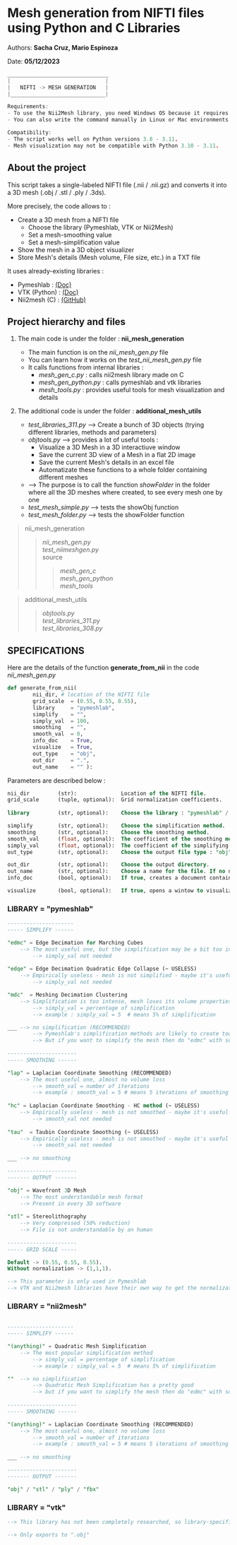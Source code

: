 # Mesh generation from NIFTI files using Python and C Libraries

Authors: **Sacha Cruz, Mario Espinoza**

Date: **05/12/2023**
```c
________________________________
|                              |
|   NIFTI -> MESH GENERATION   |
|______________________________|

Requirements:
- To use the Nii2Mesh library, you need Windows OS because it requires Command Prompt.
- You can also write the command manually in Linux or Mac environments. (See the nii2mesh section)

Compatibility:
- The script works well on Python versions 3.8 - 3.11.
- Mesh visualization may not be compatible with Python 3.10 - 3.11.
```

## About the project

This script takes a single-labeled NIFTI file (.nii / .nii.gz) and converts it into a 3D mesh (.obj / .stl / .ply / .3ds). 

More precisely, the code allows to :
* Create a 3D mesh from a NIFTI file
    * Choose the library (Pymeshlab, VTK or Nii2Mesh)
    * Set a mesh-smoothing value 
    * Set a mesh-simplification value
* Show the mesh in a 3D object visualizer
* Store Mesh's details (Mesh volume, File size, etc.) in a TXT file


It uses already-existing libraries :
- Pymeshlab : [(Doc)](myLib/README.md)
- VTK (Python) : [(Doc)](myLib/README.md)
- Nii2mesh (C) : [(GitHub)](myLib/README.md)

## Project hierarchy and files

1. The main code is under the folder : **nii_mesh_generation** 
    * The main function is on the _*nii_mesh_gen.py*_ file
    * You can learn how it works on the _*test_nii_mesh_gen.py*_ file
    * It calls functions from internal libraries :
        * *mesh_gen_c.py* : calls nii2mesh library made on C
        * *mesh_gen_python.py* : calls pymeshlab and vtk libraries
        * *mesh_tools.py* : provides useful tools for mesh visualization and details

2. The additional code is under the folder : **additional_mesh_utils** 
    * _*test_libraries_311.py*_ --> Create a bunch of 3D objects (trying different libraries, methods and parameters)
    * _*objtools.py*_ --> provides a lot of useful tools :
        * Visualize a 3D Mesh in a 3D interactiuve window
        * Save the current 3D view of a Mesh in a flat 2D image
        * Save the current Mesh's details in an excel file
        * Automatizate these functions to a whole folder containing different meshes
    * --> The purpose is to call the function _*showFolder*_ in the folder where all the 3D meshes where created, to see every mesh one by one
    * _*test_mesh_simple.py*_ --> tests the showObj function
    * _*test_mesh_folder.py*_ --> tests the showFolder function

> nii_mesh_generation
> > *_nii_mesh_gen.py_* <br>
> > _test_niimeshgen.py_ <br>
> > source
> > > _mesh_gen_c_ <br>
> > > _mesh_gen_python_ <br>
> > > _mesh_tools_ <br>

> additional_mesh_utils <br>
> > *_objtools.py_* <br>
> > _test_libraries_311.py_ <br>
> > *_test_libraries_308.py_* <br>


## SPECIFICATIONS 

Here are the details of the function **generate_from_nii** in the code _nii_mesh_gen.py_

```python
def generate_from_nii(
        nii_dir, # location of the NIFTI file
        grid_scale  = (0.55, 0.55, 0.55),
        library     = "pymeshlab", 
        simplify    = "", 
        simply_val  = 100,
        smoothing   = "", 
        smooth_val  = 0,
        info_doc    = True,
        visualize   = True,
        out_type    = "obj",
        out_dir     = ".",
        out_name    = "" ):
```

Parameters are described below :

```sql   
nii_dir         (str):              Location of the NIFTI file.
grid_scale      (tuple, optional):  Grid normalization coefficients.
             
library         (str, optional):    Choose the library : "pymeshlab" / "nii2mesh" / "vtk".

simplify        (str, optional):    Choose the simplification method.           (DEPENDS OF THE LIBRARY)
smoothing       (str, optional):    Choose the smoothing method.                (DEPENDS OF THE LIBRARY)
smooth_val      (float, optional):  The coefficient of the smoothing method.    (DEPENDS OF THE LIBRARY)
simply_val      (float, optional):  The coefficient of the simplifying method.  (DEPENDS OF THE LIBRARY)
out_type        (str, optional):    Choose the output file type : "obj" / "stl".(DEPENDS OF THE LIBRARY)

out_dir         (str, optional):    Choose the output directory.
out_name        (str, optional):    Choose a name for the file. If no name is chosen, the default name is made using the other parameters.
info_doc        (bool, optional):   If true, creates a document containing useful information. (Volume, file size, volumetric error, ...)

visualize       (bool, optional):   If true, opens a wintow to visualize the 3D mesh after creating it.
```

### LIBRARY = "pymeshlab"

```sql   
---------------------
----- SIMPLIFY ------

"edmc" = Edge Decimation for Marching Cubes 
    --> The most useful one, but the simplification may be a bit too intense
        --> simply_val not needed
        
"edqe" = Edge Decimation Quadratic Edge Collapse (~ USELESS)  
    --> Empirically useless - mesh is not simplified - maybe it's useful for non-marching cubes meshes
        --> simply_val not needed

"mdc"  = Meshing Decimation Clustering            
    --> Simplification is too intense, mesh loses its volume properties
        --> simply_val = percentage of simplification
        --> example : simply_val = 5  # means 5% of simplification

___ --> no simplification (RECOMMENDED)
        --> Pymeshlab's simplification methods are likely to create too much volume loss... 
        --> But if you want to simplify the mesh then do "edmc" with some smoothing ("lap", 5)
        
----------------------
----- SMOOTHING ------

"lap" = Laplacian Coordinate Smoothing (RECOMMENDED)
    --> The most useful one, almost no volume loss
        --> smooth_val = number of iterations
        --> example : smooth_val = 5 # means 5 iterations of smoothing
    
"hc" = Laplacian Coordinate Smoothing - HC method (~ USELESS)  
    --> Empirically useless - mesh is not smoothed - maybe it's useful for non-marching cubes meshes
        --> smooth_val not needed
    
"tau"  = Taubin Coordinate Smoothing (~ USELESS)      
    --> Empirically useless - mesh is not smoothed - maybe it's useful for non-marching cubes meshes
        --> smooth_val not needed
        
___ --> no smoothing 

----------------------
------- OUTPUT -------

"obj" = Wavefront 3D Mesh 
    --> The most understandable mesh format
    --> Present in every 3D software
    
"stl" = Stereolithography
    --> Very compressed (50% reduction)
    --> File is not understandable by an human
    
----------------------
----- GRID SCALE -----

Default -> (0.55, 0.55, 0.55). 
Without normalization -> (1,1,1).

--> This parameter is only used in Pymeshlab
--> VTK and Nii2mesh libraries have their own way to get the normalization of the labelmap, so grid_scale is not needed.

```


### LIBRARY = "nii2mesh"

```sql

---------------------
----- SIMPLIFY ------

"(anything)" = Quadratic Mesh Simplification 
    --> The most popular simplification method
        --> simply_val = percentage of simplification
        --> example : simply_val = 5  # means 5% of simplification

""  --> no simplification 
        --> Quadratic Mesh Simplification has a pretty good 
        --> but if you want to simplify the mesh then do "edmc" with some smoothing ("lap", 5)
        
----------------------
----- SMOOTHING ------

"(anything)" = Laplacian Coordinate Smoothing (RECOMMENDED)
    --> The most useful one, almost no volume loss
        --> smooth_val = number of iterations
        --> example : smooth_val = 5 # means 5 iterations of smoothing
 
___ --> no smoothing 

----------------------
------- OUTPUT -------

"obj" / "stl" / "ply" / "fbx"

```

### LIBRARY = "vtk"

```sql
--> This library has not been completely researched, so library-specific parameters are unused

--> Only exports to ".obj"

```

